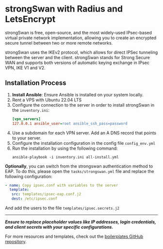 # strongSwan with Radius and LetsEncrypt

strongSwan is free, open-source, and the most widely-used IPsec-based virtual private network implementation, allowing you to create an encrypted secure tunnel between two or more remote networks.

strongSwan uses the IKEv2 protocol, which allows for direct IPSec tunneling between the server and the client. strongSwan stands for Strong Secure WAN and supports both versions of automatic keying exchange in IPsec VPN, IKE V1 and V2.

## Installation Process

1.  **Install Ansible**: Ensure Ansible is installed on your system locally.
2. Rent a VPS with Ubuntu 22.04 LTS
3. Configure the connection to the server in order to install strongSwan in the `inventory.ini`:
   ```ini
   [vpn_servers]
   127.0.0.1 ansible_user=root ansible_ssh_pass=password
   ```
4. Use a subdomain for each VPN server. Add an A DNS record that points to your server.
5. Configure the installation configuration in the config file `config_env.yml`
6. Run the installation by using the following command:
   ```shell
   ansible-playbook -i inventory.ini all-install.yml
   ```

**Optionally**, you can switch from the strongswan authentication method to EAP. To do this, please open the `tasks/strongswan.yml` file and replace the following configuration:
   ```yaml
   - name: Copy ipsec.conf with variables to the server
     template:
      src: templates/ipsec-eap.conf.j2
      dest: /etc/ipsec.conf
   ```
And add the users to the file `templates/ipsec.secrets.j2`

---

***Ensure to replace placeholder values like IP addresses, login credentials, and client secrets with your specific configurations.***

For more resources and templates, check out the [boilerplates GitHub repository](https://github.com/dminglv/boilerplates).
